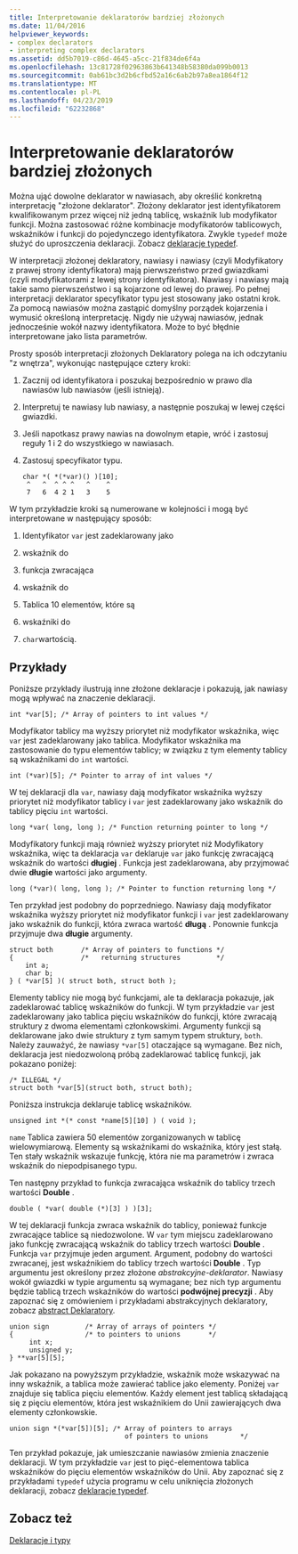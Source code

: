 ```yaml
---
title: Interpretowanie deklaratorów bardziej złożonych
ms.date: 11/04/2016
helpviewer_keywords:
- complex declarators
- interpreting complex declarators
ms.assetid: dd5b7019-c86d-4645-a5cc-21f834de6f4a
ms.openlocfilehash: 13c81728f02963863b641348b58380da099b0013
ms.sourcegitcommit: 0ab61bc3d2b6cfbd52a16c6ab2b97a8ea1864f12
ms.translationtype: MT
ms.contentlocale: pl-PL
ms.lasthandoff: 04/23/2019
ms.locfileid: "62232868"
---
```

# <a name="interpreting-more-complex-declarators"></a>Interpretowanie deklaratorów bardziej złożonych

Można ująć dowolne deklarator w nawiasach, aby określić konkretną interpretację "złożone deklarator". Złożony deklarator jest identyfikatorem kwalifikowanym przez więcej niż jedną tablicę, wskaźnik lub modyfikator funkcji. Można zastosować różne kombinacje modyfikatorów tablicowych, wskaźników i funkcji do pojedynczego identyfikatora. Zwykle `typedef` może służyć do uproszczenia deklaracji. Zobacz [deklaracje typedef](../c-language/typedef-declarations.md).

W interpretacji złożonej deklaratory, nawiasy i nawiasy (czyli Modyfikatory z prawej strony identyfikatora) mają pierwszeństwo przed gwiazdkami (czyli modyfikatorami z lewej strony identyfikatora). Nawiasy i nawiasy mają takie samo pierwszeństwo i są kojarzone od lewej do prawej. Po pełnej interpretacji deklarator specyfikator typu jest stosowany jako ostatni krok. Za pomocą nawiasów można zastąpić domyślny porządek kojarzenia i wymusić określoną interpretację. Nigdy nie używaj nawiasów, jednak jednocześnie wokół nazwy identyfikatora. Może to być błędnie interpretowane jako lista parametrów.

Prosty sposób interpretacji złożonych Deklaratory polega na ich odczytaniu "z wnętrza", wykonując następujące cztery kroki:

1. Zacznij od identyfikatora i poszukaj bezpośrednio w prawo dla nawiasów lub nawiasów (jeśli istnieją).

1. Interpretuj te nawiasy lub nawiasy, a następnie poszukaj w lewej części gwiazdki.

1. Jeśli napotkasz prawy nawias na dowolnym etapie, wróć i zastosuj reguły 1 i 2 do wszystkiego w nawiasach.

1. Zastosuj specyfikator typu.

    ```
    char *( *(*var)() )[10];
     ^   ^  ^ ^ ^   ^    ^
     7   6  4 2 1   3    5
    ```

W tym przykładzie kroki są numerowane w kolejności i mogą być interpretowane w następujący sposób:

1. Identyfikator `var` jest zadeklarowany jako

1. wskaźnik do

1. funkcja zwracająca

1. wskaźnik do

1. Tablica 10 elementów, które są

1. wskaźniki do

1. `char`wartością.

## <a name="examples"></a>Przykłady

Poniższe przykłady ilustrują inne złożone deklaracje i pokazują, jak nawiasy mogą wpływać na znaczenie deklaracji.

```
int *var[5]; /* Array of pointers to int values */
```

Modyfikator tablicy ma wyższy priorytet niż modyfikator wskaźnika, więc `var` jest zadeklarowany jako tablica. Modyfikator wskaźnika ma zastosowanie do typu elementów tablicy; w związku z tym elementy tablicy są wskaźnikami do `int` wartości.

```
int (*var)[5]; /* Pointer to array of int values */
```

W tej deklaracji dla `var`, nawiasy dają modyfikator wskaźnika wyższy priorytet niż modyfikator tablicy i `var` jest zadeklarowany jako wskaźnik do tablicy pięciu `int` wartości.

```
long *var( long, long ); /* Function returning pointer to long */
```

Modyfikatory funkcji mają również wyższy priorytet niż Modyfikatory wskaźnika, więc ta deklaracja `var` deklaruje `var` jako funkcję zwracającą wskaźnik do wartości **długiej** . Funkcja jest zadeklarowana, aby przyjmować dwie **długie** wartości jako argumenty.

```
long (*var)( long, long ); /* Pointer to function returning long */
```

Ten przykład jest podobny do poprzedniego. Nawiasy dają modyfikator wskaźnika wyższy priorytet niż modyfikator funkcji i `var` jest zadeklarowany jako wskaźnik do funkcji, która zwraca wartość **długą** . Ponownie funkcja przyjmuje dwa **długie** argumenty.

```
struct both       /* Array of pointers to functions */
{                 /*   returning structures         */
    int a;
    char b;
} ( *var[5] )( struct both, struct both );
```

Elementy tablicy nie mogą być funkcjami, ale ta deklaracja pokazuje, jak zadeklarować tablicę wskaźników do funkcji. W tym przykładzie `var` jest zadeklarowany jako tablica pięciu wskaźników do funkcji, które zwracają struktury z dwoma elementami członkowskimi. Argumenty funkcji są deklarowane jako dwie struktury z tym samym typem struktury, `both`. Należy zauważyć, że nawiasy `*var[5]` otaczające są wymagane. Bez nich, deklaracja jest niedozwoloną próbą zadeklarować tablicę funkcji, jak pokazano poniżej:

```
/* ILLEGAL */
struct both *var[5](struct both, struct both);
```

Poniższa instrukcja deklaruje tablicę wskaźników.

```
unsigned int *(* const *name[5][10] ) ( void );
```

`name` Tablica zawiera 50 elementów zorganizowanych w tablicę wielowymiarową. Elementy są wskaźnikami do wskaźnika, który jest stałą. Ten stały wskaźnik wskazuje funkcję, która nie ma parametrów i zwraca wskaźnik do niepodpisanego typu.

Ten następny przykład to funkcja zwracająca wskaźnik do tablicy trzech wartości **Double** .

```
double ( *var( double (*)[3] ) )[3];
```

W tej deklaracji funkcja zwraca wskaźnik do tablicy, ponieważ funkcje zwracające tablice są niedozwolone. W `var` tym miejscu zadeklarowano jako funkcję zwracającą wskaźnik do tablicy trzech wartości **Double** . Funkcja `var` przyjmuje jeden argument. Argument, podobny do wartości zwracanej, jest wskaźnikiem do tablicy trzech wartości **Double** . Typ argumentu jest określony przez złożone *abstrakcyjne-deklarator*. Nawiasy wokół gwiazdki w typie argumentu są wymagane; bez nich typ argumentu będzie tablicą trzech wskaźników do wartości **podwójnej precyzji** . Aby zapoznać się z omówieniem i przykładami abstrakcyjnych deklaratory, zobacz [abstract Deklaratory](../c-language/c-abstract-declarators.md).

```
union sign         /* Array of arrays of pointers */
{                  /* to pointers to unions       */
     int x;
     unsigned y;
} **var[5][5];
```

Jak pokazano na powyższym przykładzie, wskaźnik może wskazywać na inny wskaźnik, a tablica może zawierać tablice jako elementy. Poniżej `var` znajduje się tablica pięciu elementów. Każdy element jest tablicą składającą się z pięciu elementów, która jest wskaźnikiem do Unii zawierających dwa elementy członkowskie.

```
union sign *(*var[5])[5]; /* Array of pointers to arrays
                             of pointers to unions        */
```

Ten przykład pokazuje, jak umieszczanie nawiasów zmienia znaczenie deklaracji. W tym przykładzie `var` jest to pięć-elementowa tablica wskaźników do pięciu elementów wskaźników do Unii. Aby zapoznać się z przykładami `typedef` użycia programu w celu uniknięcia złożonych deklaracji, zobacz [deklaracje typedef](../c-language/typedef-declarations.md).

## <a name="see-also"></a>Zobacz też

[Deklaracje i typy](../c-language/declarations-and-types.md)
